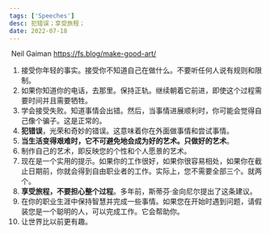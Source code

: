 ```yaml
---
tags: ['Speeches']
desc: 犯错误；享受旅程；
date: 2022-07-18
---
```


 Neil Gaiman
https://fs.blog/make-good-art/


1.  接受你年轻的事实。接受你不知道自己在做什么。不要听任何人说有规则和限制。
2.  如果你知道你的电话，去那里。保持正轨。继续朝着它前进，即使这个过程需要时间并且需要牺牲。
3.  学会接受失败。知道事情会出错。然后，当事情进展顺利时，你可能会觉得自己像个骗子。这是正常的。
4.  **犯错误**，光荣和奇妙的错误。这意味着你在外面做事情和尝试事情。
5.  **当生活变得艰难时，它不可避免地会成为好的艺术。只做好的艺术**。
6.  制作自己的艺术，即反映您的个性和个人愿景的艺术。
7.  现在是一个实用的提示。如果你的工作很好，如果你很容易相处，如果你在截止日期前，你就会得到自由职业者的工作。实际上，您不需要全部三个。就两个。
8.  **享受旅程，不要担心整个过程**。多年前，斯蒂芬·金向尼尔提出了这条建议。
9.  在你的职业生涯中保持智慧并完成一些事情。如果您在开始时遇到问题，请假装您是一个聪明的人，可以完成工作。它会帮助你。
10.  让世界比以前更有趣。
